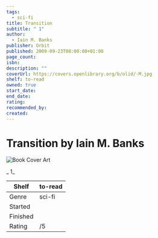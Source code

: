 ```yaml
---
tags:
  - sci-fi
title: Transition
subtitle: " 1"
author:
  - Iain M. Banks
publisher: Orbit
published: 2009-09-23T08:00:00+01:00
page_count:
isbn:
description: ""
coverUrl: https://covers.openlibrary.org/b/olid/-M.jpg
shelf: to-read
owned: true
start_date:
end_date:
rating:
recommended_by:
created:
---
```


# Transition by Iain M. Banks

![Book Cover Art](https://covers.openlibrary.org/b/olid/-M.jpg)

_ 1_

| Shelf | to-read |
| --- | --- |
| Genre | sci-fi |
| Started |  |
| Finished |  |
| Rating | /5 |

